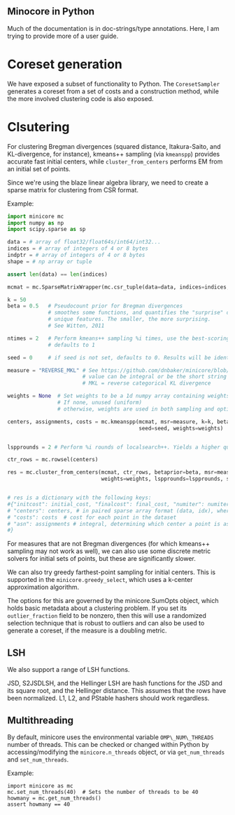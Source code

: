 ## Minocore in Python

Much of the documentation is in doc-strings/type annotations.
Here, I am trying to provide more of a user guide.

# Coreset generation
We have exposed a subset of functionality to Python. The `CoresetSampler` generates a coreset from a set of costs and a construction method,
while the more involved clustering code is also exposed.

# Clsutering
For clustering Bregman divergences (squared distance, Itakura-Saito, and KL-divergence, for instance), kmeans++ sampling (via `kmeanspp`) provides accurate fast initial
centers, while `cluster_from_centers` performs EM from an initial set of points.

Since we're using the blaze linear algebra library, we need to create a sparse matrix for clustering from CSR format.


Example:
```python
import minicore mc
import numpy as np
import scipy.sparse as sp

data = # array of float32/float64s/int64/int32...
indices = # array of integers of 4 or 8 bytes
indptr = # array of integers of 4 or 8 bytes
shape = # np array or tuple

assert len(data) == len(indices)

mcmat = mc.SparseMatrixWrapper(mc.csr_tuple(data=data, indices=indices, indptr=indptr, shape=shape, nnz=len(data)))

k = 50
beta = 0.5   # Pseudocount prior for Bregman divergences
             # smoothes some functions, and quantifies the "surprise" of having
             # unique features. The smaller, the more surprising.
             # See Witten, 2011

ntimes = 2   # Perform kmeans++ sampling %i times, use the best-scoring set of centers
             # defaults to 1

seed = 0     # if seed is not set, defaults to 0. Results will be identical with the same seed.

measure = "REVERSE_MKL" # See https://github.com/dnbaker/minicore/blob/main/docs/msr.md for examples/integer codes
                        # value can be integral or be the short string description
                        # MKL = reverse categorical KL divergence

weights = None  # Set weights to be a 1d numpy array containing weights of type (float32, float64, int, unsigned)
                # If none, unused (uniform)
                # otherwise, weights are used in both sampling and optimizing

centers, assignments, costs = mc.kmeanspp(mcmat, msr=measure, k=k, betaprior=beta, ntimes=ntimes,
                                          seed=seed, weights=weights)


lspprounds = 2 # Perform %i rounds of localsearch++. Yields a higher quality set of centers at the expense of more runtime

ctr_rows = mc.rowsel(centers)

res = mc.cluster_from_centers(mcmat, ctr_rows, betaprior=beta, msr=measure,
                              weights=weights, lspprounds=lspprounds, seed=seed)


# res is a dictionary with the following keys:
#{"initcost": initial_cost, "finalcost": final_cost, "numiter": numiter,
# "centers": centers, # in paired sparse array format (data, idx), where idx is integral and data is floating-point
# "costs": costs  # cost for each point in the dataset
# "asn": assignments # integral, determining which center a point is assigned to.
#}
```

For measures that are not Bregman divergences (for which kmeans++ sampling may not work as well),
we can also use some discrete metric solvers for initial sets of points, but these are significantly slower.

We can also try greedy farthest-point sampling for initial centers. This is supported in the `minicore.greedy_select`, which uses a k-center approximation algorithm.

The options for this are governed by the minicore.SumOpts object, which holds basic metadata about a clustering problem.
If you set its `outlier_fraction` field to be nonzero, then this will use a randomized selection technique that is robust
to outliers and can also be used to generate a coreset, if the measure is a doubling metric.


## LSH

We also support a range of LSH functions.

JSD, S2JSDLSH, and the Hellinger LSH are hash functions for the JSD and its square root, and the Hellinger distance. This assumes that the rows have been normalized.
L1, L2, and PStable hashers should work regardless.



## Multithreading

By default, minicore uses the environmental variable `OMP\_NUM\_THREADS` number of threads.
This can be checked or changed within Python by accessing/modifying the `minicore.n_threads` object,
or via `get_num_threads` and `set_num_threads`.

Example:

```
import minicore as mc
mc.set_num_threads(40)  # Sets the number of threads to be 40
howmany = mc.get_num_threads()
assert howmany == 40
```
